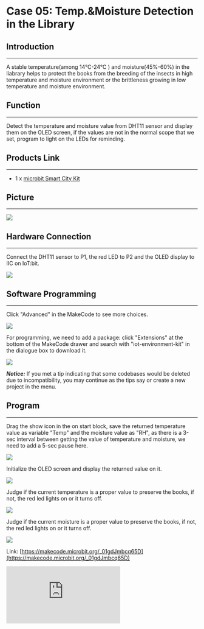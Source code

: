 # Case 05: Temp.&Moisture Detection in the Library


##  Introduction
---

A stable temperature(among 14℃-24℃ ) and moisture(45%-60%) in the liabrary helps to protect the books from the breeding of the insects in high temperature and moisture environment or the brittleness growing in low temperature and moisture environment.

##  Function

---

Detect the temperature and moisture value from DHT11 sensor and display them on the OLED screen, if the values are not in the normal scope that we set, program to light on the LEDs for reminding.

## Products Link
---
- 1 x [microbit Smart City Kit](https://shop.elecfreaks.com/products/elecfreaks-micro-bit-smart-city-kit-without-micro-bit-board?_pos=1&_sid=ce30b50b6&_ss=r)

## Picture
---
![](./images/microbit-Smart-City-Kit-case-01-02.png)

## Hardware Connection
---

Connect the DHT11 sensor to P1,  the red LED to P2 and the OLED display to IIC on IoT:bit.

![](./images/microbit-Smart-City-Kit-case-05-03.png)

## Software Programming

---

Click "Advanced" in the MakeCode to see more choices.

![](./images/microbit-Smart-City-Kit-case-01-04.png)

For programming, we need to add a package: click "Extensions" at the bottom of the MakeCode drawer and search with "iot-environment-kit" in the dialogue box to download it.

![](./images/microbit-Smart-City-Kit-case-01-05.png)


***Notice:*** If you met a tip indicating that some codebases would be deleted due to incompatibility, you may continue as the tips say or create a new project in the menu.

## Program
---

Drag the show icon in the on start block, save the returned temperature value as variable "Temp" and the moisture value as "RH", as there is a 3-sec interval between getting the value of temperature and moisture, we need to add a 5-sec pause here.

![](./images/microbit-Smart-City-Kit-case-05-07.png)

Initialize the OLED screen and display the returned value on it.

![](./images/microbit-Smart-City-Kit-case-05-08.png)

Judge if the current temperature is a proper value to preserve the books, if not, the red led lights on or it turns off.

![](./images/microbit-Smart-City-Kit-case-05-09.png)

Judge if the current moisture is a proper value to preserve the books, if not, the red led lights on or it turns off.

![](./images/microbit-Smart-City-Kit-case-05-10.png)

Link: [https://makecode.microbit.org/_01gdJmbcq65D](https://makecode.microbit.org/_01gdJmbcq65D)

<div
    style={{
        position: 'relative',
        paddingBottom: '60%',
        overflow: 'hidden',
    }}
>
    <iframe
        src="https://makecode.microbit.org/_01gdJmbcq65D"
        frameborder="0"
        sandbox="allow-popups allow-forms allow-scripts allow-same-origin"
        style={{
            position: 'absolute',
            width: '100%',
            height: '100%',
        }}
    />
</div>


## Result
---
- The current temperature and moisture values display on the OLED screen, if they are in the proper scopes, the red led turns off or it turns on.

